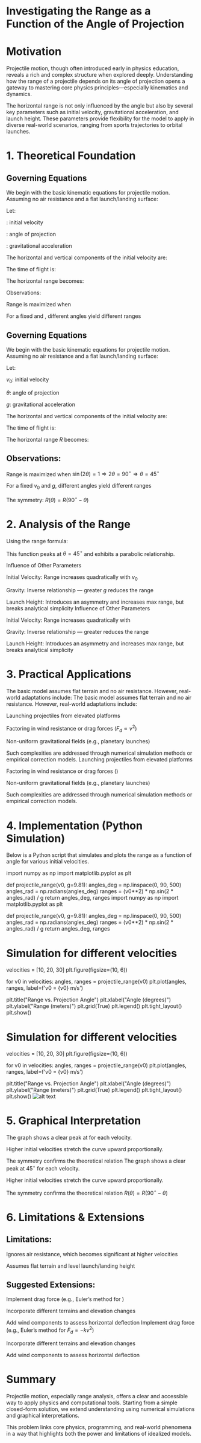 # Investigating the Range as a Function of the Angle of Projection

# Motivation

Projectile motion, though often introduced early in physics education, reveals a rich and complex structure when explored deeply. Understanding how the range of a projectile depends on its angle of projection opens a gateway to mastering core physics principles—especially kinematics and dynamics.

The horizontal range is not only influenced by the angle but also by several key parameters such as initial velocity, gravitational acceleration, and launch height. These parameters provide flexibility for the model to apply in diverse real-world scenarios, ranging from sports trajectories to orbital launches.

# 1. Theoretical Foundation

## Governing Equations

We begin with the basic kinematic equations for projectile motion. Assuming no air resistance and a flat launch/landing surface:

Let:

: initial velocity

: angle of projection

: gravitational acceleration

The horizontal and vertical components of the initial velocity are:



The time of flight is:



The horizontal range  becomes:



Observations:

Range is maximized when 

For a fixed  and , different angles yield different ranges

## Governing Equations

We begin with the basic kinematic equations for projectile motion. Assuming no air resistance and a flat launch/landing surface:

Let:

$v_0$: initial velocity

$\theta$: angle of projection

$g$: gravitational acceleration

The horizontal and vertical components of the initial velocity are:



The time of flight is:



The horizontal range $R$ becomes:



## Observations:

Range is maximized when $\sin(2\theta) = 1 \Rightarrow 2\theta = 90^{\circ} \Rightarrow \theta = 45^{\circ}$

For a fixed $v_0$ and $g$, different angles yield different ranges

The symmetry: $R(\theta) = R(90^{\circ} - \theta)$



# 2. Analysis of the Range

Using the range formula:

This function peaks at $\theta = 45^{\circ}$ and exhibits a parabolic relationship.

Influence of Other Parameters

Initial Velocity: Range increases quadratically with $v_0$

Gravity: Inverse relationship — greater $g$ reduces the range

Launch Height: Introduces an asymmetry and increases max range, but breaks analytical simplicity
Influence of Other Parameters

Initial Velocity: Range increases quadratically with 

Gravity: Inverse relationship — greater  reduces the range

Launch Height: Introduces an asymmetry and increases max range, but breaks analytical simplicity

# 3. Practical Applications

The basic model assumes flat terrain and no air resistance. However, real-world adaptations include:
The basic model assumes flat terrain and no air resistance. However, real-world adaptations include:

Launching projectiles from elevated platforms

Factoring in wind resistance or drag forces ($F_d \propto v^2$)

Non-uniform gravitational fields (e.g., planetary launches)

Such complexities are addressed through numerical simulation methods or empirical correction models.
Launching projectiles from elevated platforms

Factoring in wind resistance or drag forces ()

Non-uniform gravitational fields (e.g., planetary launches)

Such complexities are addressed through numerical simulation methods or empirical correction models.

# 4. Implementation (Python Simulation)

Below is a Python script that simulates and plots the range as a function of angle for various initial velocities.

import numpy as np
import matplotlib.pyplot as plt

def projectile_range(v0, g=9.81):
    angles_deg = np.linspace(0, 90, 500)
    angles_rad = np.radians(angles_deg)
    ranges = (v0**2) * np.sin(2 * angles_rad) / g
    return angles_deg, ranges
import numpy as np
import matplotlib.pyplot as plt

def projectile_range(v0, g=9.81):
    angles_deg = np.linspace(0, 90, 500)
    angles_rad = np.radians(angles_deg)
    ranges = (v0**2) * np.sin(2 * angles_rad) / g
    return angles_deg, ranges

# Simulation for different velocities
velocities = [10, 20, 30]
plt.figure(figsize=(10, 6))

for v0 in velocities:
    angles, ranges = projectile_range(v0)
    plt.plot(angles, ranges, label=f'v0 = {v0} m/s')

plt.title("Range vs. Projection Angle")
plt.xlabel("Angle (degrees)")
plt.ylabel("Range (meters)")
plt.grid(True)
plt.legend()
plt.tight_layout()
plt.show()
# Simulation for different velocities
velocities = [10, 20, 30]
plt.figure(figsize=(10, 6))

for v0 in velocities:
    angles, ranges = projectile_range(v0)
    plt.plot(angles, ranges, label=f'v0 = {v0} m/s')

plt.title("Range vs. Projection Angle")
plt.xlabel("Angle (degrees)")
plt.ylabel("Range (meters)")
plt.grid(True)
plt.legend()
plt.tight_layout()
plt.show()
![alt text](output.png)
# 5. Graphical Interpretation

The graph shows a clear peak at  for each velocity.

Higher initial velocities stretch the curve upward proportionally.

The symmetry confirms the theoretical relation 
The graph shows a clear peak at $45^{\circ}$ for each velocity.

Higher initial velocities stretch the curve upward proportionally.

The symmetry confirms the theoretical relation $R(\theta) = R(90^{\circ} - \theta)$
# 6. Limitations & Extensions

## Limitations:

Ignores air resistance, which becomes significant at higher velocities

Assumes flat terrain and level launch/landing height

## Suggested Extensions:

Implement drag force (e.g., Euler’s method for )

Incorporate different terrains and elevation changes

Add wind components to assess horizontal deflection
Implement drag force (e.g., Euler’s method for $F_d = -kv^2$)

Incorporate different terrains and elevation changes

Add wind components to assess horizontal deflection
# Summary

Projectile motion, especially range analysis, offers a clear and accessible way to apply physics and computational tools. Starting from a simple closed-form solution, we extend understanding using numerical simulations and graphical interpretations.

This problem links core physics, programming, and real-world phenomena in a way that highlights both the power and limitations of idealized models.

